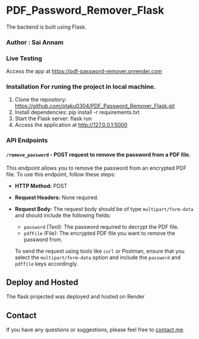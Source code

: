 # PDF_Password_Remover_Flask

The backend is built using Flask.

### Author : Sai Annam

### Live Testing
Access the app at https://pdf-password-remover.onrender.com



### Installation For runing the project in local machine.

1. Clone the repository: https://github.com/otaku0304/PDF_Password_Remover_Flask.git
2. Install dependencies: pip install -r requirements.txt
3. Start the Flask server: flask run
4. Access the application at http://127.0.0.1:5000

   
### API Endpoints

#### `/remove_password` - POST request to remove the password from a PDF file.

This endpoint allows you to remove the password from an encrypted PDF file. To use this endpoint, follow these steps:

- **HTTP Method:** POST

- **Request Headers:** None required.

- **Request Body:** The request body should be of type `multipart/form-data` and should include the following fields:

  - `password` (Text): The password required to decrypt the PDF file.
  - `pdfFile` (File): The encrypted PDF file you want to remove the password from.

  To send the request using tools like `curl` or Postman, ensure that you select the `multipart/form-data` option and include the `password` and `pdffile` keys accordingly.

## Deploy and Hosted
The flask projected was deployed and hosted on Render

## Contact

If you have any questions or suggestions, please feel free to [contact me](https://linktr.ee/MR_ASK_Chay).

